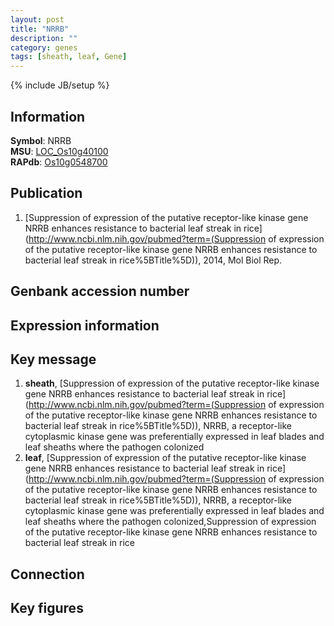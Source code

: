 ```yaml
---
layout: post
title: "NRRB"
description: ""
category: genes
tags: [sheath, leaf, Gene]
---
```

{% include JB/setup %}

## Information
__Symbol__: NRRB  
__MSU__: [LOC_Os10g40100](http://rice.plantbiology.msu.edu/cgi-bin/ORF_infopage.cgi?orf=LOC_Os10g40100)  
__RAPdb__: [Os10g0548700](http://rapdb.dna.affrc.go.jp/viewer/gbrowse_details/irgsp1?name=Os10g0548700)  

## Publication
1. [Suppression of expression of the putative receptor-like kinase gene NRRB enhances resistance to bacterial leaf streak in rice](http://www.ncbi.nlm.nih.gov/pubmed?term=(Suppression of expression of the putative receptor-like kinase gene NRRB enhances resistance to bacterial leaf streak in rice%5BTitle%5D)), 2014, Mol Biol Rep.

## Genbank accession number

## Expression information

## Key message
1. __sheath__, [Suppression of expression of the putative receptor-like kinase gene NRRB enhances resistance to bacterial leaf streak in rice](http://www.ncbi.nlm.nih.gov/pubmed?term=(Suppression of expression of the putative receptor-like kinase gene NRRB enhances resistance to bacterial leaf streak in rice%5BTitle%5D)),  NRRB, a receptor-like cytoplasmic kinase gene was preferentially expressed in leaf blades and leaf sheaths where the pathogen colonized
2. __leaf__, [Suppression of expression of the putative receptor-like kinase gene NRRB enhances resistance to bacterial leaf streak in rice](http://www.ncbi.nlm.nih.gov/pubmed?term=(Suppression of expression of the putative receptor-like kinase gene NRRB enhances resistance to bacterial leaf streak in rice%5BTitle%5D)),  NRRB, a receptor-like cytoplasmic kinase gene was preferentially expressed in leaf blades and leaf sheaths where the pathogen colonized,Suppression of expression of the putative receptor-like kinase gene NRRB enhances resistance to bacterial leaf streak in rice

## Connection

## Key figures


